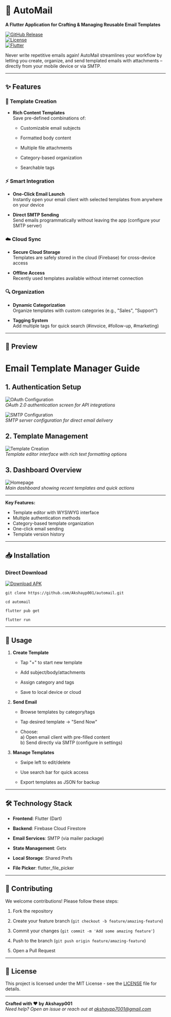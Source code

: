 
📧 AutoMail
===========

**A Flutter Application for Crafting & Managing Reusable Email Templates**

[![GitHub Release](https://img.shields.io/github/v/release/Akshayp001/automail?style=for-the-badge)](https://github.com/Akshayp001/automail/releases)  
[![License](https://img.shields.io/badge/License-MIT-blue.svg?style=for-the-badge)](https://opensource.org/licenses/MIT)  
[![Flutter](https://img.shields.io/badge/Flutter-%2302569B.svg?style=for-the-badge&logo=Flutter&logoColor=white)](https://flutter.dev)

Never write repetitive emails again! AutoMail streamlines your workflow by letting you create, organize, and send templated emails with attachments – directly from your mobile device or via SMTP.

* * *

✨ Features
----------

### 📝 Template Creation

*   **Rich Content Templates**  
    Save pre-defined combinations of:
    
    *   Customizable email subjects
        
    *   Formatted body content
        
    *   Multiple file attachments
        
    *   Category-based organization
        
    *   Searchable tags
        

### ⚡ Smart Integration

*   **One-Click Email Launch**  
    Instantly open your email client with selected templates from anywhere on your device
    
*   **Direct SMTP Sending**  
    Send emails programmatically without leaving the app (configure your SMTP server)
    

### ☁️ Cloud Sync

*   **Secure Cloud Storage**  
    Templates are safely stored in the cloud (Firebase) for cross-device access
    
*   **Offline Access**  
    Recently used templates available without internet connection
    

### 🔍 Organization

*   **Dynamic Categorization**  
    Organize templates with custom categories (e.g., "Sales", "Support")
    
*   **Tagging System**  
    Add multiple tags for quick search (#invoice, #follow-up, #marketing)
    

* * *

📸 Preview
----------

# Email Template Manager Guide

## 1. Authentication Setup
![OAuth Configuration](assets/icons/oauth_ss.jpg)  
*OAuth 2.0 authentication screen for API integrations*

![SMTP Configuration](assets/icons/smtp_auth_ss.jpg)  
*SMTP server configuration for direct email delivery*

## 2. Template Management
![Template Creation](assets/icons/creating_template_ss.jpg)  
*Template editor interface with rich text formatting options*

## 3. Dashboard Overview
![Homepage](assets/icons/homepage_ss.jpg)  
*Main dashboard showing recent templates and quick actions*

* * *

**Key Features:**
- Template editor with WYSIWYG interface
- Multiple authentication methods
- Category-based template organization
- One-click email sending
- Template version history
* * *

📥 Installation
---------------

### Direct Download

[![Download APK](https://img.shields.io/badge/Download_APK-v1.0.0-green?style=for-the-badge&logo=android)](https://github.com/Akshayp001/automail/releases/download/automail-app/app-release.apk)



`git clone https://github.com/Akshayp001/automail.git`

`cd automail`

`flutter pub get`

`flutter run`

* * *

🚀 Usage
--------

1.  **Create Template**
    
    *   Tap "+" to start new template
        
    *   Add subject/body/attachments
        
    *   Assign category and tags
        
    *   Save to local device or cloud
        
2.  **Send Email**
    
    *   Browse templates by category/tags
        
    *   Tap desired template → "Send Now"
        
    *   Choose:  
        a) Open email client with pre-filled content  
        b) Send directly via SMTP (configure in settings)
        
3.  **Manage Templates**
    
    *   Swipe left to edit/delete
        
    *   Use search bar for quick access
        
    *   Export templates as JSON for backup
        

* * *

🛠 Technology Stack
-------------------

*   **Frontend**: Flutter (Dart)
    
*   **Backend**: Firebase Cloud Firestore
    
*   **Email Services**: SMTP (via mailer package)
    
*   **State Management**: Getx
    
*   **Local Storage**: Shared Prefs
    
*   **File Picker**: flutter\_file\_picker
    

* * *

🤝 Contributing
---------------

We welcome contributions! Please follow these steps:

1.  Fork the repository
    
2.  Create your feature branch (`git checkout -b feature/amazing-feature`)
    
3.  Commit your changes (`git commit -m 'Add some amazing feature'`)
    
4.  Push to the branch (`git push origin feature/amazing-feature`)
    
5.  Open a Pull Request
    

* * *

📄 License
----------

This project is licensed under the MIT License - see the [LICENSE](LICENSE) file for details.

* * *

**Crafted with ❤️ by Akshayp001**  
_Need help? Open an issue or reach out at [akshaypp7001@gmail.com](mailto:akshaypp7001@gmail.com)_

